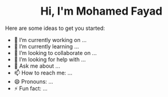 <div>
<a href="https://github.com/mohamedfayad99" style="text-align:center; text-decoration:none;">
  <h1>Hi, I'm Mohamed Fayad</h1>
</a>
</div>
Here are some ideas to get you started:

- 🔭 I’m currently working on ...
- 🌱 I’m currently learning ...
- 👯 I’m looking to collaborate on ...
- 🤔 I’m looking for help with ...
- 💬 Ask me about ...
- 📫 How to reach me: ...
- 😄 Pronouns: ...
- ⚡ Fun fact: ...

